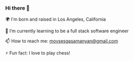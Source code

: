 ### Hi there 👋
🌍  I'm born and raised in Los Angeles, California

🌱 I’m currently learning to be a full stack software engineer

📫 How to reach me: movsesgasamanyan@gmail.com

⚡ Fun fact: I love to play chess! 
